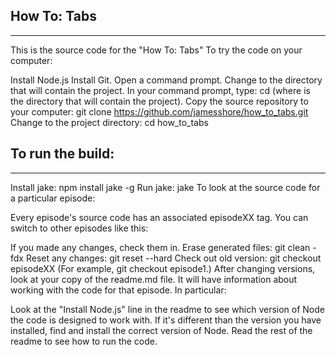 How To: Tabs
----------
-----------

This is the source code for the "How To: Tabs" 
To try the code on your computer:

Install Node.js
Install Git.
Open a command prompt.
Change to the directory that will contain the project. In your command prompt, type: cd <directory> (where <directory> is the directory that will contain the project).
Copy the source repository to your computer: git clone https://github.com/jamesshore/how_to_tabs.git
Change to the project directory: cd how_to_tabs

To run the build:
-----------------
-----------------


Install jake: npm install jake -g
Run jake: jake
To look at the source code for a particular episode:

Every episode's source code has an associated episodeXX tag. You can switch to other episodes like this:

If you made any changes, check them in.
Erase generated files: git clean -fdx
Reset any changes: git reset --hard
Check out old version: git checkout episodeXX (For example, git checkout episode1.)
After changing versions, look at your copy of the readme.md file. It will have information about working with the code for that episode. In particular:

Look at the "Install Node.js" line in the readme to see which version of Node the code is designed to work with.
If it's different than the version you have installed, find and install the correct version of Node.
Read the rest of the readme to see how to run the code.